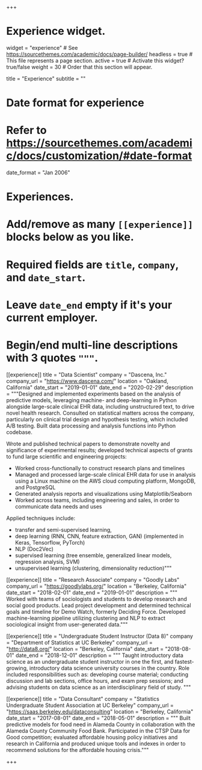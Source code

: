 +++
# Experience widget.
widget = "experience"  # See https://sourcethemes.com/academic/docs/page-builder/
headless = true  # This file represents a page section.
active = true  # Activate this widget? true/false
weight = 30  # Order that this section will appear.

title = "Experience"
subtitle = ""

# Date format for experience
#   Refer to https://sourcethemes.com/academic/docs/customization/#date-format
date_format = "Jan 2006"

# Experiences.
#   Add/remove as many `[[experience]]` blocks below as you like.
#   Required fields are `title`, `company`, and `date_start`.
#   Leave `date_end` empty if it's your current employer.
#   Begin/end multi-line descriptions with 3 quotes `"""`.
[[experience]]
  title = "Data Scientist"
  company = "Dascena, Inc."
  company_url = "https://www.dascena.com/"
  location = "Oakland, California"
  date_start = "2019-01-01"
  date_end = "2020-02-29"
  description = """Designed and implemented experiments based on the analysis of predictive models, leveraging  machine- and deep-learning in Python alongside large-scale clinical EHR data, including unstructured text, to drive novel health research. Consulted on statistical matters across the company, particularly on clinical trial design and hypothesis testing, which included A/B testing. Built data processing and analysis functions into Python codebase. 

Wrote and published technical papers to demonstrate novelty and significance of experimental results; developed technical aspects of grants to fund large scientific and engineering projects:
* Worked cross-functionally to construct research plans and timelines
* Managed and processed large-scale clinical EHR data for use in analysis using a Linux machine on the AWS cloud computing platform, MongoDB, and PostgreSQL
* Generated analysis reports and visualizations using Matplotlib/Seaborn
* Worked across teams, including engineering and sales, in order to communicate data needs and uses

Applied techniques include: 
* transfer and semi-supervised learning, 
* deep learning (RNN, CNN, feature extraction, GAN) (implemented in Keras, Tensorflow, PyTorch) 
* NLP (Doc2Vec) 
* supervised learning (tree ensemble, generalized linear models, regression analysis, SVM)
* unsupervised learning (clustering, dimensionality reduction)"""

[[experience]]
  title = "Research Associate"
  company = "Goodly Labs"
  company_url = "https://goodlylabs.org/"
  location = "Berkeley, California"
  date_start = "2018-02-01"
  date_end = "2019-01-01"
  description = """ Worked with teams of sociologists and students to develop research and social good products. Lead project development and determined technical goals and timeline for Demo Watch, formerly Deciding Force. Developed machine-learning pipeline utilizing clustering and NLP to extract sociological insight from user-generated data."""

[[experience]]
  title = "Undergraduate Student Instructor (Data 8)"
  company = "Department of Statistics at UC Berkeley"
  company_url = "http://data8.org/"
  location = "Berkeley, California"
  date_start = "2018-08-01"
  date_end = "2018-12-01"
  description = """ Taught introductory data science as an undergraduate student instructor in one the first, and fastest-growing, introductory data science university courses in the country. Role included responsibilities such as: developing course material; conducting discussion and lab sections, office hours, and exam prep sessions; and advising students on data science as an interdisciplinary field of study. """

[[experience]]
  title = "Data Consultant"
  company = "Statistics Undergraduate Student Association at UC Berkeley"
  company_url = "https://saas.berkeley.edu/dataconsulting"
  location = "Berkeley, California"
  date_start = "2017-08-01"
  date_end = "2018-05-01"
  description = """ Built predictive models for food need in Alameda County in collaboration with the Alameda County Community Food Bank. Participated in the CTSP Data for Good competition; evaluated affordable housing policy initiatives and research in California and produced unique tools and indexes in order to recommend solutions for the affordable housing crisis."""

+++
